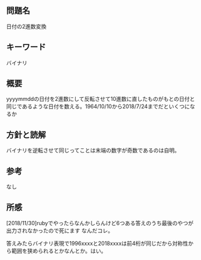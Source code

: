 ## 問題名
日付の2進数変換
## キーワード
バイナリ
## 概要
yyyymmddの日付を2進数にして反転させて10進数に直したものがもとの日付と同じであるような日付を数える。1964/10/10から2018/7/24までだといくつになるか
## 方針と読解
バイナリを逆転させて同じってことは末端の数字が奇数であるのは自明。
## 参考
なし
## 所感
[2018/11/30]rubyでやったらなんかしらんけど6つある答えのうち最後のやつが出力されなかったので死にます なんだコレ。

答えみたらバイナリ表現で1996xxxxと2018xxxxは前4桁が同じだから対称性から範囲を狭められるとかなんとか。はい。
